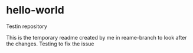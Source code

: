 # hello-world
Testin repository

This is the temporary readme created by me in reame-branch to look after the changes.
Testing to fix the issue
